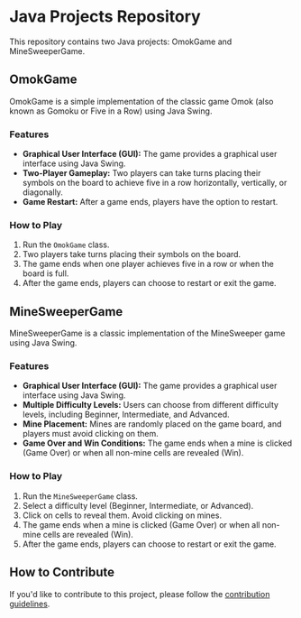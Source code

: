 # Java Projects Repository

This repository contains two Java projects: OmokGame and MineSweeperGame.

## OmokGame

OmokGame is a simple implementation of the classic game Omok (also known as Gomoku or Five in a Row) using Java Swing.

### Features

- **Graphical User Interface (GUI):** The game provides a graphical user interface using Java Swing.
- **Two-Player Gameplay:** Two players can take turns placing their symbols on the board to achieve five in a row horizontally, vertically, or diagonally.
- **Game Restart:** After a game ends, players have the option to restart.

### How to Play

1. Run the `OmokGame` class.
2. Two players take turns placing their symbols on the board.
3. The game ends when one player achieves five in a row or when the board is full.
4. After the game ends, players can choose to restart or exit the game.

## MineSweeperGame

MineSweeperGame is a classic implementation of the MineSweeper game using Java Swing.

### Features

- **Graphical User Interface (GUI):** The game provides a graphical user interface using Java Swing.
- **Multiple Difficulty Levels:** Users can choose from different difficulty levels, including Beginner, Intermediate, and Advanced.
- **Mine Placement:** Mines are randomly placed on the game board, and players must avoid clicking on them.
- **Game Over and Win Conditions:** The game ends when a mine is clicked (Game Over) or when all non-mine cells are revealed (Win).

### How to Play

1. Run the `MineSweeperGame` class.
2. Select a difficulty level (Beginner, Intermediate, or Advanced).
3. Click on cells to reveal them. Avoid clicking on mines.
4. The game ends when a mine is clicked (Game Over) or when all non-mine cells are revealed (Win).
5. After the game ends, players can choose to restart or exit the game.

## How to Contribute

If you'd like to contribute to this project, please follow the [contribution guidelines](CONTRIBUTING.md).
